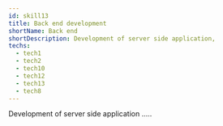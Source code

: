 ```yaml
---
id: skill13
title: Back end development
shortName: Back end
shortDescription: Development of server side application, 
techs:
  - tech1
  - tech2
  - tech10
  - tech12
  - tech13
  - tech8
---
```

Development of server side application .....